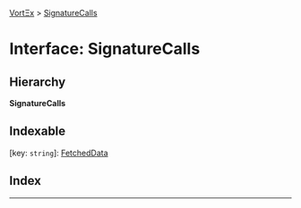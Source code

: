 [VortΞx](../README.md) > [SignatureCalls](../interfaces/signaturecalls.md)

# Interface: SignatureCalls

## Hierarchy

**SignatureCalls**

## Indexable

\[key: `string`\]:&nbsp;[FetchedData](fetcheddata.md)
## Index

---

